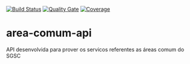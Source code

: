 [![Build Status](https://travis-ci.org/rfernandon/area-comum-api.svg?branch=master)](https://travis-ci.org/rfernandon/area-comum-api) [![Quality Gate](https://sonarcloud.io/api/project_badges/measure?project=br.com.sgsc%3Aarea-comum-api&metric=alert_status)](https://sonarcloud.io/dashboard/index/project=br.com.sgsc%3Aarea-comum-api) [![Coverage](https://sonarcloud.io/api/project_badges/measure?project=br.com.sgsc%3Aarea-comum-api&metric==coverage)](https://sonarcloud.io/sonarqube/component_measures/domain/Coverage?id=br.com.sgsc%3Aarea-comum-api)

# area-comum-api
API desenvolvida para prover os servicos referentes as áreas comum do SGSC